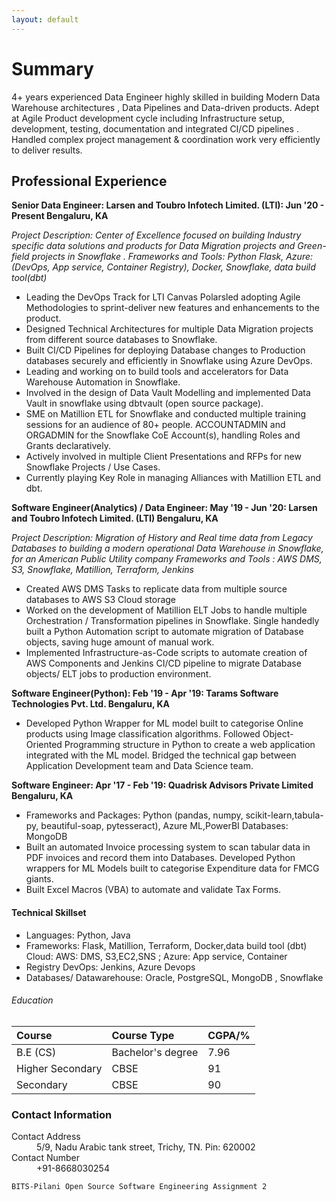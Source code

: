 ```yaml
---
layout: default
---
```




# Summary

4+ years experienced Data Engineer highly skilled in building Modern Data Warehouse architectures , Data Pipelines and Data-driven products. Adept at Agile Product development cycle including Infrastructure setup, development, testing, documentation and integrated CI/CD pipelines . Handled complex project management & coordination work very efficiently to deliver results.

## Professional Experience

**Senior Data Engineer:
Larsen and Toubro Infotech Limited. (LTI):
Jun '20 - Present Bengaluru, KA**
  
_Project Description: Center of Excellence focused on building Industry specific data solutions and products for Data Migration projects and Green-field projects in Snowflake .
Frameworks and Tools: Python Flask, Azure: (DevOps, App service, Container Registry), Docker, Snowflake, data build tool(dbt)_

* Leading the DevOps Track for LTI Canvas Polarsled adopting Agile Methodologies to sprint-deliver new features and enhancements to the product.
* Designed Technical Architectures for multiple Data Migration projects from different source databases to Snowflake.
* Built CI/CD Pipelines for deploying Database changes to Production databases securely and efficiently in Snowflake using Azure DevOps.
* Leading and working on to build tools and accelerators for Data Warehouse Automation in Snowflake.
* Involved in the design of Data Vault Modelling and implemented Data Vault in snowflake using dbtvault (open source package).
* SME on Matillion ETL for Snowflake and conducted multiple training sessions for an audience of 80+ people. ACCOUNTADMIN and ORGADMIN for the Snowflake CoE Account(s), handling Roles and Grants declaratively.
* Actively involved in multiple Client Presentations and RFPs for new Snowflake Projects / Use Cases.
* Currently playing Key Role in managing Alliances with Matillion ETL and dbt.


**Software Engineer(Analytics) / Data Engineer: 
May '19 - Jun '20: Larsen and Toubro Infotech Limited. (LTI) Bengaluru, KA**

_Project Description: Migration of History and Real time data from Legacy Databases to building a modern operational Data Warehouse in Snowflake, for an American Public Utility company
Frameworks and Tools : AWS DMS, S3, Snowflake, Matillion, Terraform, Jenkins_

* Created AWS DMS Tasks to replicate data from multiple source databases to AWS S3 Cloud storage
* Worked on the development of Matillion ELT Jobs to handle multiple Orchestration / Transformation pipelines in Snowflake. Single handedly built a Python Automation script to automate migration of Database objects, saving huge amount of manual work.
* Implemented Infrastructure-as-Code scripts to automate creation of AWS Components and Jenkins CI/CD pipeline to migrate Database objects/ ELT jobs to production environment.

**Software Engineer(Python): 
Feb '19 - Apr '19: Tarams Software Technologies Pvt. Ltd. Bengaluru, KA**

* Developed Python Wrapper for ML model built to categorise Online products using Image classification algorithms. Followed Object-Oriented Programming structure in Python to create a web application integrated with the ML model. Bridged the technical gap between Application Development team and Data Science team.


**Software Engineer: 
Apr '17 - Feb '19: Quadrisk Advisors Private Limited Bengaluru, KA**

* Frameworks and Packages: Python (pandas, numpy, scikit-learn,tabula-py, beautiful-soap, pytesseract), Azure ML,PowerBI Databases: MongoDB
* Built an automated Invoice processing system to scan tabular data in PDF invoices and record them into Databases. Developed Python wrappers for ML Models built to categorise Expenditure data for FMCG giants.
* Built Excel Macros (VBA) to automate and validate Tax Forms.




#### Technical Skillset

*   Languages: Python, Java
*   Frameworks: Flask, Matillion, Terraform, Docker,data build tool (dbt) Cloud: AWS: DMS, S3,EC2,SNS ; Azure: App service, Container
*   Registry DevOps: Jenkins, Azure Devops
*   Databases/ Datawarehouse: Oracle, PostgreSQL, MongoDB , Snowflake



###### Education

| Course       | Course Type   | CGPA/%|
|:-------------|:------------------|:------|
| B.E (CS)     | Bachelor's degree   | 7.96  |
| Higher Secondary| CBSE  | 91  |
| Secondary          | CBSE      | 90   |



### Contact Information

<dl>
<dt>Contact Address</dt>
<dd>5/9, Nadu Arabic tank street, Trichy, TN. Pin: 620002</dd>
<dt>Contact Number</dt>
<dd>+91-8668030254</dd>
</dl>


```
BITS-Pilani Open Source Software Engineering Assignment 2
```
